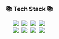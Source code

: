<h3 align="center">📚 Tech Stack 📚</h3>
<p align="center">
  <img src="https://img.shields.io/badge/C++-00599C?style=flat&logo=C%2B%2B&logoColor=white"/></a>&nbsp
  <img src="https://img.shields.io/badge/Spring-6DB33F?style=flat&logo=Spring&logoColor=white"/></a>&nbsp
  <img src="https://img.shields.io/badge/html5-E34F26?style=flat&logo=html5&logoColor=white"/></a>&nbsp
  <img src="https://img.shields.io/badge/css3-1572B6?style=flat&logo=css3&logoColor=white"/></a>&nbsp
  <br>
  <img src="https://img.shields.io/badge/Javascript-F7DF1E?style=flat&logo=javascript&logoColor=white"/></a>&nbsp 
  <img src="https://img.shields.io/badge/Java-007396?style=flat&logo=Java&logoColor=white"/></a>&nbsp
  <img src="https://img.shields.io/badge/Python-3766AB?style=flat&logo=Python&logoColor=white"/></a>&nbsp 
  <img src="https://img.shields.io/badge/Mysql-4479A1?style=flat&logo=MySql&logoColor=white"/></a>&nbsp 
</p>

<!--
**heejjinkim/heejjinkim** is a ✨ _special_ ✨ repository because its `README.md` (this file) appears on your GitHub profile.

Here are some ideas to get you started:

- 🔭 I’m currently working on ...
- 🌱 I’m currently learning ...
- 👯 I’m looking to collaborate on ...
- 🤔 I’m looking for help with ...
- 💬 Ask me about ...
- 📫 How to reach me: ...
- 😄 Pronouns: ...
- ⚡ Fun fact: ...
-->
